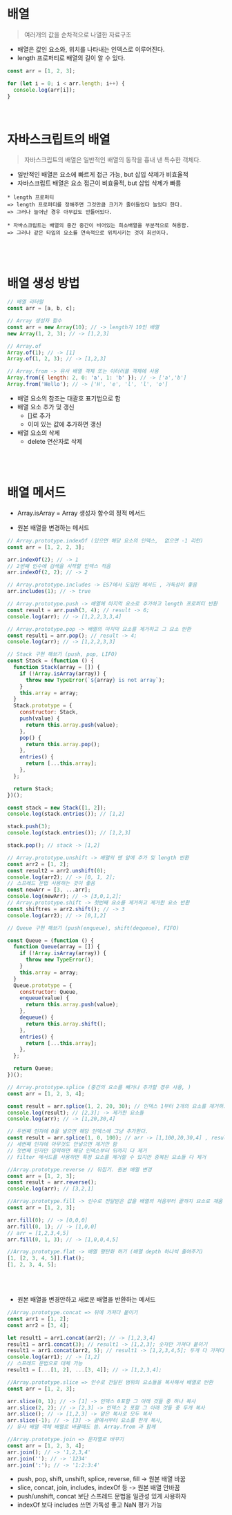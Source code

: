 # 배열

> 여러개의 값을 순차적으로 나열한 자료구조

- 배열은 값인 요소와, 위치를 나타내는 인덱스로 이루어진다.
- length 프로퍼티로 배열의 길이 알 수 있다.

```jsx
const arr = [1, 2, 3];

for (let i = 0; i < arr.length; i++) {
  console.log(arr[i]);
}
```

<br />

# 자바스크립트의 배열

> 자바스크립트의 배열은 일반적인 배열의 동작을 흉내 낸 특수한 객체다.

- 일반적인 배열은 요소에 빠르게 접근 가능, but 삽입 삭제가 비효율적
- 자바스크립트 배열은 요소 접근이 비효율적, but 삽입 삭제가 빠름

```
* length 프로퍼티
=> length 프로퍼티를 정해주면 그것만큼 크기가 줄어들었다 늘었다 한다.
=> 그러나 늘어난 경우 아무값도 안들어있다.

* 자바스크립트는 배열의 중간 중간이 비어있는 희소배열을 부분적으로 허용함.
=> 그러나 같은 타입의 요소를 연속적으로 위치시키는 것이 최선이다.
```

<br />
<br />

# 배열 생성 방법

```jsx
// 배열 리터럴
const arr = [a, b, c];

// Array 생성자 함수
const arr = new Array(10); // -> length가 10인 배열
new Array(1, 2, 3); // -> [1,2,3]

// Array.of
Array.of(1); // -> [1]
Array.of(1, 2, 3); // -> [1,2,3]

// Array.from -> 유사 배열 객체 또는 이터러블 객체에 사용
Array.from({ length: 2, 0: 'a', 1: 'b' }); // -> ['a','b']
Array.from('Hello'); // -> ['H', 'e', 'l', 'l', 'o']
```

- 배열 요소의 참조는 대괄호 표기법으로 함
- 배열 요소 추가 및 갱신
  - []로 추가
  - 이미 있는 값에 추가하면 갱신
- 배열 요소의 삭제
  - delete 연산자로 삭제

<br />
<br />

# 배열 메서드

- Array.isArray = Array 생성자 함수의 정적 메서드

- 원본 배열을 변경하는 메서드

```jsx
// Array.prototype.indexOf (있으면 해당 요소의 인덱스,  없으면 -1 리턴)
const arr = [1, 2, 2, 3];

arr.indexOf(2); // -> 1
// 2번째 인수에 검색을 시작할 인덱스 적음
arr.indexOf(2, 2); // -> 2

// Array.prototype.includes -> ES7에서 도입된 메서드 , 가독성이 좋음
arr.includes(1); // -> true

// Array.prototype.push -> 배열에 마지막 요소로 추가하고 length 프로퍼티 반환
const result = arr.push(3, 4); // result -> 6;
console.log(arr); // -> [1,2,2,3,3,4]

// Array.prototype.pop -> 배열의 마지막 요소를 제거하고 그 요소 반환
const result1 = arr.pop(); // result -> 4;
console.log(arr); // -> [1,2,2,3,3]

// Stack 구현 해보기 (push, pop, LIFO)
const Stack = (function () {
  function Stack(array = []) {
    if (!Array.isArray(array)) {
      throw new TypeError(`${array} is not array`);
    }
    this.array = array;
  }
  Stack.prototype = {
    constructor: Stack,
    push(value) {
      return this.array.push(value);
    },
    pop() {
      return this.array.pop();
    },
    entries() {
      return [...this.array];
    },
  };

  return Stack;
})();

const stack = new Stack([1, 2]);
console.log(stack.entries()); // [1,2]

stack.push(3);
console.log(stack.entries()); // [1,2,3]

stack.pop(); // stack -> [1,2]

// Array.prototype.unshift -> 배열의 맨 앞에 추가 및 length 반환
const arr2 = [1, 2];
const result2 = arr2.unshift(0);
console.log(arr2); // -> [0, 1, 2];
// 스프레드 문법 사용하는 것이 좋음
const newArr = [3, ...arr];
console.log(newArr); // -> [3,0,1,2];
// Array.prototype.shift -> 첫번째 요소를 제거하고 제거한 요소 반환
const shiftres = arr2.shift(); // -> 3
console.log(arr2); // -> [0,1,2]

// Queue 구현 해보기 (push(enqueue), shift(dequeue), FIFO)

const Queue = (function () {
  function Queue(array = []) {
    if (!Array.isArray(array)) {
      throw new TypeError();
    }
    this.array = array;
  }
  Queue.prototype = {
    constructor: Queue,
    enqueue(value) {
      return this.array.push(value);
    },
    dequeue() {
      return this.array.shift();
    },
    entries() {
      return [...this.array];
    },
  };

  return Queue;
})();

// Array.prototype.splice (중간의 요소를 빼거나 추가할 경우 사용, )
const arr = [1, 2, 3, 4];

const result = arr.splice(1, 2, 20, 30); // 인덱스 1부터 2개의 요소를 제거하고 그 자리에 20 30 넣기
console.log(result); // [2,3]; -> 제거한 요소들
console.log(arr); // -> [1,20,30,4]

// 두번째 인자에 0을 넣으면 해당 인덱스에 그냥 추가한다.
const result = arr.splice(1, 0, 100); // arr -> [1,100,20,30,4] , result = []
// 세번째 인자에 아무것도 안넣으면 제거만 함
// 첫번째 인자만 입력하면 해당 인덱스부터 뒤까지 다 제거
// filter 메서드를 사용하면 특정 요소를 제거할 수 있지만 중복된 요소들 다 제거

//Array.prototype.reverse // 뒤집기. 원본 배열 변경
const arr = [1, 2, 3];
const result = arr.reverse();
console.log(arr); // [3,2,1]

//Array.prototype.fill -> 인수로 전달받은 값을 배열의 처음부터 끝까지 요소로 채움
const arr = [1, 2, 3];

arr.fill(0); // -> [0,0,0]
arr.fill(0, 1); // -> [1,0,0]
// arr = [1,2,3,4,5]
arr.fill(0, 1, 3); // -> [1,0,0,4,5]

//Array.prototype.flat -> 배열 평탄화 하기 (배열 depth 하나씩 줄여주기)
[1, [2, 3, 4, 5]].flat();
[1, 2, 3, 4, 5];
```

<br />
<br />

- 원본 배열을 변경안하고 새로운 배열을 반환하는 메서드

```jsx
//Array.prototype.concat => 뒤에 가져다 붙이기
const arr1 = [1, 2];
const arr2 = [3, 4];

let result1 = arr1.concat(arr2); // -> [1,2,3,4]
result1 = arr1.concat(3); // result1 -> [1,2,3]; 숫자만 가져다 붙이기
result1 = arr1.concat(arr2, 5); // result1 -> [1,2,3,4,5]; 두개 다 가져다 붙이기
console.log(arr1); // -> [1,2]
// 스프레드 문법으로 대체 가능
result1 = [...[1, 2], ...[3, 4]]; // -> [1,2,3,4];

//Array.prototype.slice => 인수로 전달된 범위의 요소들을 복사해서 배열로 반환
const arr = [1, 2, 3];

arr.slice(0, 1); // -> [1] -> 인덱스 0포함 그 아래 것들 중 하나 복사
arr.slice(2, 2); // -> [2,3] -> 인덱스 2 포함 그 아래 것들 중 두개 복사
arr.slice(); // -> [1,2,3] -> 얕은 복사로 모두 복사
arr.slice(-1); // -> [3] -> 끝에서부터 요소를 한개 복사,
// 유사 배열 객체 배열로 바꿀때도 씀. Array.from 과 함께

//Array.prototype.join => 문자열로 바꾸기
const arr = [1, 2, 3, 4];
arr.join(); // -> '1,2,3,4'
arr.join(''); // -> '1234'
arr.join(':'); // -> '1:2:3:4'
```

- push, pop, shift, unshift, splice, reverse, fill -> 원본 배열 바꿈
- slice, concat, join, includes, indexOf 등 -> 원본 배열 안바꿈
- push/unshift, concat 보단 스프레드 문법을 일관성 있게 사용하자
- indexOf 보다 includes 쓰면 가독성 좋고 NaN 평가 가능
